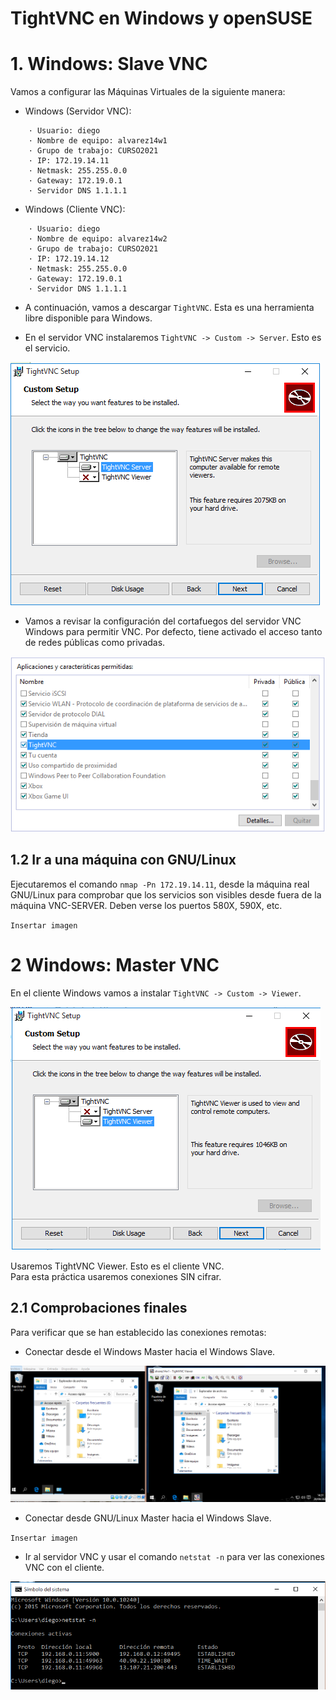 # TightVNC en Windows y openSUSE

# 1. Windows: Slave VNC

Vamos a configurar las Máquinas Virtuales de la siguiente manera:
* Windows (Servidor VNC):
```
    · Usuario: diego
    · Nombre de equipo: alvarez14w1
    · Grupo de trabajo: CURSO2021
    · IP: 172.19.14.11
    · Netmask: 255.255.0.0
    · Gateway: 172.19.0.1
    · Servidor DNS 1.1.1.1
```
* Windows (Cliente VNC):
```
    · Usuario: diego
    · Nombre de equipo: alvarez14w2
    · Grupo de trabajo: CURSO2021
    · IP: 172.19.14.12
    · Netmask: 255.255.0.0
    · Gateway: 172.19.0.1
    · Servidor DNS 1.1.1.1
```

* A continuación, vamos a descargar `TightVNC`. Esta es una herramienta libre disponible para Windows.

* En el servidor VNC instalaremos `TightVNC -> Custom -> Server`. Esto es el servicio.

![](imagen1.png)

* Vamos a revisar la configuración del cortafuegos del servidor VNC Windows para permitir VNC. Por defecto, tiene activado el acceso tanto de redes públicas como privadas.

![img2](./imagen2.png)

## 1.2 Ir a una máquina con GNU/Linux
Ejecutaremos el comando `nmap -Pn 172.19.14.11`, desde la máquina real GNU/Linux para comprobar que los servicios son visibles desde fuera de la máquina VNC-SERVER. Deben verse los puertos 580X, 590X, etc.

`Insertar imagen`

# 2 Windows: Master VNC
En el cliente Windows vamos a instalar `TightVNC -> Custom -> Viewer`.

![](imagen4.png)

Usaremos TightVNC Viewer. Esto es el cliente VNC.\
Para esta práctica usaremos conexiones SIN cifrar.

## 2.1 Comprobaciones finales
Para verificar que se han establecido las conexiones remotas:

* Conectar desde el Windows Master hacia el Windows Slave.

![](imagen5.png)

* Conectar desde GNU/Linux Master hacia el Windows Slave.

`Insertar imagen`

* Ir al servidor VNC y usar el comando `netstat -n` para ver las conexiones VNC con el cliente.

![](imagen7.png)
